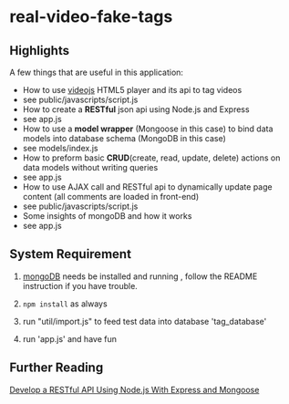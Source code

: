 real-video-fake-tags
====================
## Highlights

A few things that are useful in this application:

* How to use [videojs](http://videojs.com/) HTML5 player and its api to tag videos
 * see public/javascripts/script.js 
* How to create a **RESTful** json api using Node.js and Express
 * see app.js
* How to use a **model wrapper** (Mongoose in this case) to bind data models into database schema (MongoDB in this case)
 * see models/index.js
* How to preform basic **CRUD**(create, read, update, delete) actions on data models without writing queries 
 * see app.js
* How to use AJAX call and RESTful api to dynamically update page content (all comments are loaded in front-end)
 * see public/javascripts/script.js 
* Some insights of mongoDB and how it works
 * see app.js


## System Requirement

1. [mongoDB](http://www.mongodb.org/downloads) needs be installed and running , follow the README instruction if you have trouble.

2. ```npm install``` as always

3. run "util/import.js" to feed test data into database 'tag_database'

4. run 'app.js' and have fun


## Further Reading
[Develop a RESTful API Using Node.js With Express and Mongoose](http://pixelhandler.com/blog/2012/02/09/develop-a-restful-api-using-node-js-with-express-and-mongoose/)